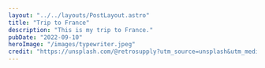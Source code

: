```yaml
---
layout: "../../layouts/PostLayout.astro"
title: "Trip to France"
description: "This is my trip to France."
pubDate: "2022-09-10"
heroImage: "/images/typewriter.jpeg"
credit: "https://unsplash.com/@retrosupply?utm_source=unsplash&utm_medium=referral&utm_content=creditCopyText"
---
```


